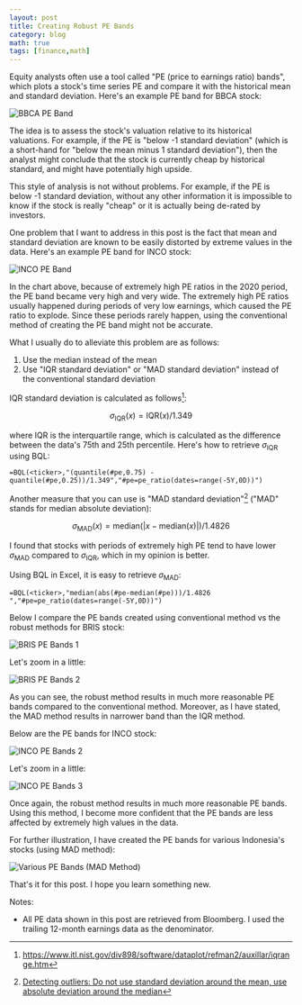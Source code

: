 ```yaml
---
layout: post
title: Creating Robust PE Bands
category: blog
math: true
tags: [finance,math]
---
```


Equity analysts often use a tool called "PE (price to earnings ratio) bands", which plots a stock's time series PE and compare it with the historical mean and standard deviation. Here's an example PE band for BBCA stock:

![BBCA PE Band](/img/robust-pe-bands/bbca-pe-band.png)

The idea is to assess the stock's valuation relative to its historical valuations. For example, if the PE is "below -1 standard deviation" (which is a short-hand for "below the mean minus 1 standard deviation"), then the analyst might conclude that the stock is currently cheap by historical standard, and might have potentially high upside.

This style of analysis is not without problems. For example, if the PE is below -1 standard deviation, without any other information it is impossible to know if the stock is really "cheap" or it is actually being de-rated by investors.

One problem that I want to address in this post is the fact that mean and standard deviation are known to be easily distorted by extreme values in the data. Here's an example PE band for INCO stock:

![INCO PE Band](/img/robust-pe-bands/inco-pe-band.png)

In the chart above, because of extremely high PE ratios in the 2020 period, the PE band became very high and very wide. The extremely high PE ratios usually happened during periods of very low earnings, which caused the PE ratio to explode. Since these periods rarely happen, using the conventional method of creating the PE band might not be accurate.

What I usually do to alleviate this problem are as follows:

1. Use the median instead of the mean
2. Use "IQR standard deviation" or "MAD standard deviation" instead of the conventional standard deviation

IQR standard deviation is calculated as follows[^1]:

$$
\sigma_{\text{IQR}}(x) =  \text{IQR}(x) / 1.349
$$

where IQR is the interquartile range, which is calculated as the difference between the data's 75th and 25th percentile. Here's how to retrieve $\sigma_{\text{IQR}}$ using BQL:

```
=BQL(<ticker>,"(quantile(#pe,0.75) - quantile(#pe,0.25))/1.349","#pe=pe_ratio(dates=range(-5Y,0D))")
```

Another measure that you can use is "MAD standard deviation"[^2] ("MAD" stands for median absolute deviation):

$$
\sigma_{\text{MAD}}(x) = \text{median}(|x - \text{median}(x)|) / 1.4826 
$$

I found that stocks with periods of extremely high PE tend to have lower $\sigma_{\text{MAD}}$ compared to $\sigma_{\text{IQR}}$, which in my opinion is better.

Using BQL in Excel, it is easy to retrieve $\sigma_{\text{MAD}}$:

```
=BQL(<ticker>,"median(abs(#pe-median(#pe)))/1.4826 ","#pe=pe_ratio(dates=range(-5Y,0D))")
```

Below I compare the PE bands created using conventional method vs the robust methods for BRIS stock:

![BRIS PE Bands 1](/img/robust-pe-bands/bris-pe-bands-1.png)

Let's zoom in a little:

![BRIS PE Bands 2](/img/robust-pe-bands/bris-pe-bands-2.png)

As you can see, the robust method results in much more reasonable PE bands compared to the conventional method. Moreover, as I have stated, the MAD method results in narrower band than the IQR method.

Below are the PE bands for INCO stock:

![INCO PE Bands 2](/img/robust-pe-bands/inco-pe-bands-2.png)

Let's zoom in a little:

![INCO PE Bands 3](/img/robust-pe-bands/inco-pe-bands-3.png)

Once again, the robust method results in much more reasonable PE bands. Using this method, I become more confident that the PE bands are less affected by extremely high values in the data.

For further illustration, I have created the PE bands for various Indonesia's stocks (using MAD method):

![Various PE Bands (MAD Method)](/img/robust-pe-bands/pe-bands-mad.png)

That's it for this post. I hope you learn something new.

Notes:

- All PE data shown in this post are retrieved from Bloomberg. I used the trailing 12-month earnings data as the denominator.

[^1]: <https://www.itl.nist.gov/div898/software/dataplot/refman2/auxillar/iqrange.htm>
[^2]: [Detecting outliers: Do not use standard deviation around the mean, use absolute deviation around the median](https://doi.org/10.1016%2Fj.jesp.2013.03.013)
